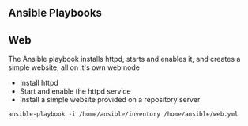 ## Ansible Playbooks

## Web

The Ansible playbook installs httpd, starts and enables it, and creates a simple website, all on it's own web node

- Install httpd
- Start and enable the httpd service
- Install a simple website provided on a repository server

`ansible-playbook -i /home/ansible/inventory /home/ansible/web.yml`
